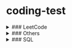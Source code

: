 # coding-test

<details>
  <summary>### LeetCode</summary>

  - `1.` Two Sum: https://leetcode.com/problems/two-sum/ (ref. https://youtu.be/FHphOv2mmIA)
    
  - `2.` Add Two Numbers: https://leetcode.com/problems/add-two-numbers/ (ref. https://leetcode.com/problems/add-two-numbers/solution/)
    
  - `32.` Longest Valid Parentheses (ref. https://leetcode.com/problems/longest-valid-parentheses/solution/)
    
  - `42.` Trapping Rain Water: https://leetcode.com/problems/trapping-rain-water/
    
  - `45.` Jump Game II: https://leetcode.com/problems/jump-game-ii/ (ref. https://leetcode.com/problems/jump-game-ii/discuss/1192401/  - Easy-Solutions-w-Explanation-or-Optimizations-from-Brute-Force-to-DP-to-Greedy-BFS)
    
  - `63.` Unique Paths II: https://leetcode.com/problems/unique-paths-ii/ (ref. https://leetcode.com/problems/unique-paths-ii/discuss/1780691/  - Python-3-Solution-or-Memoization)
    
  - `64.` Minimum Path Sum: https://leetcode.com/problems/minimum-path-sum/ (ref. https://leetcode.com/problems/minimum-path-sum/discuss/23532/  - Python-Solution-with-Detailed-Explanation)
    
  - `72.` Edit Distance: https://leetcode.com/problems/edit-distance/ (ref. https://leetcode.com/problems/edit-distance/discuss/1793569/  - dynamic-programing)
    
  - `73.` Set Matrix Zeroes: https://leetcode.com/problems/set-matrix-zeroes/
    
  - `75.` Sort Colors: https://leetcode.com/problems/sort-colors/
    
  - `76.` Minimum Window Substring: https://leetcode.com/problems/minimum-window-substring/ (ref. https://leetcode.com/problems/  - minimum-window-substring/discuss/226911/Python-two-pointer-sliding-window-with-explanation)
    
  - `78.` Subsets: https://leetcode.com/problems/subsets/
    
  - `79.` Word Search: https://leetcode.com/problems/word-search/
    
  - `84.` Largest Rectangle in Histogram: https://leetcode.com/problems/largest-rectangle-in-histogram/ (ref. https://leetcode.com/problems/  - largest-rectangle-in-histogram/discuss/28917/AC-Python-clean-solution-using-stack-76ms)
    
  - `85.` Maximal Rectangle: https://leetcode.com/problems/maximal-rectangle/ (ref. https://leetcode.com/problems/maximal-rectangle/discuss/1667277/  - python-histogram-method-601ms)
    
  - `88.` Merge Sorted Array: https://leetcode.com/problems/merge-sorted-array/
    
  - `91.` Decode Ways: https://leetcode.com/problems/decode-ways/ (ref. https://leetcode.com/problems/decode-ways/discuss/253018/  - Python%3A-Easy-to-understand-explanation-bottom-up-dynamic-programming)
    
  - `94.` Binary Tree Inorder Traversal: https://leetcode.com/problems/binary-tree-inorder-traversal/
    
  - `98.` Validate Binary Search Tree:  https://leetcode.com/problems/validate-binary-search-tree/
    
  - `100.` Same Tree: https://leetcode.com/problems/same-tree/ (ref. https://leetcode.com/problems/same-tree/solution/)
    
  - `101.` Symmetric Tree: https://leetcode.com/problems/symmetric-tree/
    
  - `102.` Binary Tree Level Order Traversal: https://leetcode.com/problems/binary-tree-level-order-traversal/
    
  - `103.` Binary Tree Zigzag Level Order Traversal: https://leetcode.com/problems/binary-tree-zigzag-level-order-traversal/ (ref. https://leetcode.  - com/problems/binary-tree-zigzag-level-order-traversal/discuss/1805488/DFS-python)
    
  - `104.` Maximum Depth of Binary Tree: https://leetcode.com/problems/maximum-depth-of-binary-tree/
    
  - `112.` Path Sum`: https://leetcode.com/problems/path-sum/ (ref. https://leetcode.com/problems/path-sum/discuss/1801999/  - Python3-iterative-solution-with-BFS)
    
  - `118.` Pascal's Triangle: https://leetcode.com/problems/pascals-triangle/
    
  - `121.` Best Time to Buy and Sell Stock: https://leetcode.com/problems/best-time-to-buy-and-sell-stock/
    
  - `122.` Best Time to Buy and Sell Stock II: https://leetcode.com/problems/best-time-to-buy-and-sell-stock-ii/
    
  - `125.` Valid Palindrome: https://leetcode.com/problems/valid-palindrome/
    
  - `128.` Longest Consecutive Sequence: https://leetcode.com/problems/longest-consecutive-sequence/ (ref. https://leetcode.com/problems/  - longest-consecutive-sequence/solution/)
    
  - `130.` Surrounded Regions: https://leetcode.com/problems/surrounded-regions/ (ref. https://leetcode.com/problems/surrounded-regions/discuss/  - 691675/C%2B%2B-Beginner-Friendly-or-Boundary-DFS-or-inPlace)
    
  - `134.` Gas Station: https://leetcode.com/problems/gas-station/ (ref. https://leetcode.com/problems/gas-station/discuss/860347/  - Python-simple-and-very-short-explained-solution-O(n)-O(1)-faster-than-98)
    
  - `136.` Single Number: https://leetcode.com/problems/single-number/ (ref. https://leetcode.com/problems/single-number/discuss/558767/Python-Space-O  - (1)-XOR%2BReduce-Very-Simple-One-Liner-(With-Explanation))
    
  - `139.` Word Break: https://leetcode.com/problems/word-break/ (ref. https://leetcode.com/problems/word-break/discuss/1455100/Python-2-solutions-  - (Optimized-with-Trie)-Clean-and-Concise)
    
  - `140.` Word Break II: https://leetcode.com/problems/word-break-ii/
    
  - `169.` Majority Element: https://leetcode.com/problems/majority-element/ (ref. https://en.wikipedia.org/wiki/  - Boyer%E2%80%93Moore_majority_vote_algorithm)
    
  - `172.` Factorial Trailing Zeroes: https://leetcode.com/problems/factorial-trailing-zeroes/
    
  - `198.` House Robber: https://leetcode.com/problems/house-robber/
    
  - `200.` Number of Islands: https://leetcode.com/problems/number-of-islands/
    
  - `217.` Contains Duplicate: https://leetcode.com/problems/contains-duplicate/
    
  - `279.` Perfect Squares: https://leetcode.com/problems/perfect-squares/ (ref. https://leetcode.com/problems/perfect-squares/discuss/1513258/  - VERY-EASY-TO-UNDERSTAND-WITH-PICTURE-PYTHON-RECURSION-%2B-MEMOIZATION)
    
  - `695.` Max Area of Island: https://leetcode.com/problems/max-area-of-island/
    
  - `1277.` Count Square Submatrices with All Ones: https://leetcode.com/problems/count-square-submatrices-with-all-ones/ (ref. https://leetcode.com/problems/count-square-submatrices-with-all-ones/discuss/643429/Python-DP-Solution-%2B-Thinking-Process-Diagrams-(O(mn)-runtime-O(1)-space))
</details>


<details>
  <summary>### Others</summary>

  - Skynet Revolution - Episode 1: https://www.codingame.com/ide/puzzle/skynet-revolution-episode-1 (ref. https://pastebin.com/byAjXYJa)

  - The Gift: https://www.codingame.com/ide/puzzle/the-gift

  - TapeEquilibrium: https://app.codility.com/programmers/lessons/3-time_complexity/tape_equilibrium/

  - PermMissingElem: https://app.codility.com/programmers/lessons/3-time_complexity/perm_missing_elem/

  - FrogJmp: https://app.codility.com/programmers/lessons/3-time_complexity/frog_jmp/

  - 디스크 컨트롤러: https://programmers.co.kr/learn/courses/30/lessons/42627 (ref. https://jainn.tistory.com/127)

  - Rod cutting: Introduction to Algorithms

  - An activity-selection problem: Introduction to Algorithms

  - 0-1 knapsack: Introduction to Algorithms

  - 2022 KAKAO BLIND RECRUITMENT 양궁대회: https://programmers.co.kr/learn/courses/30/lessons/92342 (ref. https://velog.io/@sewonkim/2022-KAKAO-BLIND-RECRUITMENT-%EC%96%91%EA%B6%81%EB%8C%80%ED%9A%8C-%EB%AC%B8%EC%A0%9C%ED%92%80%EC%9D%B4)

  - 짝지어 제거하기: https://programmers.co.kr/learn/courses/30/lessons/12973

  - 오픈채팅방: https://programmers.co.kr/learn/courses/30/lessons/42888

  - 완전범죄: https://school.programmers.co.kr/learn/courses/30/lessons/389480?language=python3

  - 문자열 압축: https://programmers.co.kr/learn/courses/30/lessons/60057
  
  - 봉인된 주문: https://school.programmers.co.kr/learn/courses/30/lessons/389481

  - 빛의 경로 사이클: https://programmers.co.kr/learn/courses/30/lessons/86052 (ref. https://bladejun.tistory.com/165)

  - 서버 증설 횟수: https://school.programmers.co.kr/learn/courses/30/lessons/389479

  - 카카오프렌즈 컬러링북: https://programmers.co.kr/learn/courses/30/lessons/1829

  - 멀쩡한 사각형: https://programmers.co.kr/learn/courses/30/lessons/62048 (ref. https://hidelookit.tistory.com/251)

  - 124 나라의 숫자: https://programmers.co.kr/learn/courses/30/lessons/12899# (ref. https://velog.io/@dramatic/Algorithm-124-%EB%82%98%EB%9D%BC%EC%9D%98-%EC%88%AB%EC%9E%90)

  - 택배 상자 꺼내기: https://school.programmers.co.kr/learn/courses/30/lessons/389478
</details>


<details>
  <summary>### SQL</summary>
  
  ### LeetCode
  - `262.` Trips and Users: https://leetcode.com/problems/trips-and-users/
  
  - `626.` Exchange Seats: https://leetcode.com/problems/exchange-seats/ (ref. https://dev.mysql.com/doc/refman/8.0/en/window-function-descriptions.html#function_row-number)
  
  ### HackerRank
  - Binary Tree Nodes: https://www.hackerrank.com/challenges/binary-search-tree-1/submissions/code/250869014
</details>
